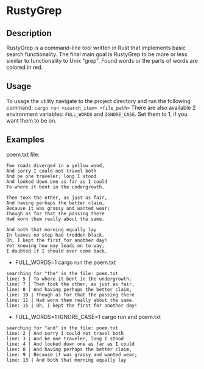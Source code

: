 # RustyGrep
## Description
RustyGrep is a command-line tool written in Rust that implements basic search functionality.
The final main goal is RustyGrep to be more or less similar to functionality to Unix "grep".
Found words or the parts of words are colored in red.
## Usage
To usage the utility navigate to the project directory and run the following command:
```cargo run <search_item> <file_path>```
There are also available 2 environment variables: ```FULL_WORDS``` and ```IGNORE_CASE```. Set them to 1, if you want them to be on.
## Examples
poem.txt file:
```
Two roads diverged in a yellow wood,
And sorry I could not travel both
And be one traveler, long I stood
And looked down one as far as I could
To where it bent in the undergrowth.

Then took the other, as just as fair,
And having perhaps the better claim,
Because it was grassy and wanted wear;
Though as for that the passing there
Had worn them really about the same.

And both that morning equally lay
In leaves no step had trodden black.
Oh, I kept the first for another day!
Yet knowing how way leads on to way,
I doubted if I should ever come back.
```
* FULL_WORDS=1 cargo run the poem.txt
```
searching for "the" in the file: poem.txt
line: 5 | To where it bent in the undergrowth.
line: 7 | Then took the other, as just as fair,
line: 8 | And having perhaps the better claim,
line: 10 | Though as for that the passing there
line: 11 | Had worn them really about the same.
line: 15 | Oh, I kept the first for another day!
```
* FULL_WORDS=1 IGNORE_CASE=1 cargo run and poem.txt
```
searching for "and" in the file: poem.txt
line: 2 | And sorry I could not travel both
line: 3 | And be one traveler, long I stood
line: 4 | And looked down one as far as I could
line: 8 | And having perhaps the better claim,
line: 9 | Because it was grassy and wanted wear;
line: 13 | And both that morning equally lay
```
